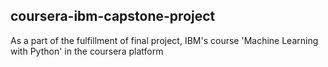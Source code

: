 ## coursera-ibm-capstone-project
As a part of the fulfillment of final project, IBM's course
'Machine Learning with Python' in the coursera platform


